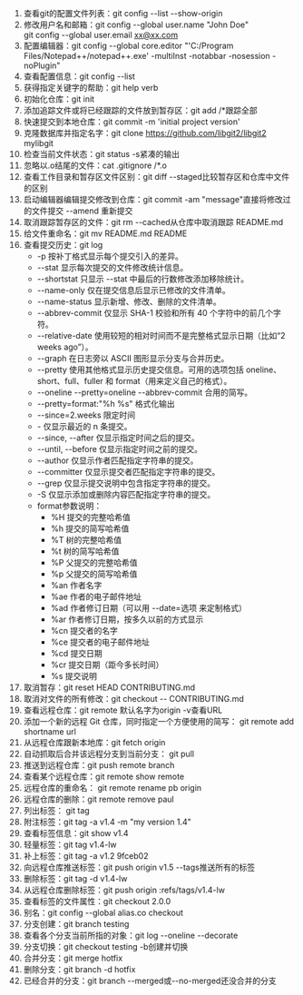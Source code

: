 1. 查看git的配置文件列表：git config --list --show-origin  
2. 修改用户名和邮箱：git config --global user.name "John Doe"  
				   git config --global user.email xx@xx.com
3. 配置编辑器：git config --global core.editor "'C:/Program Files/Notepad++/notepad++.exe' -multiInst -notabbar -nosession -noPlugin"  
4. 查看配置信息：git config --list  
5. 获得指定关键字的帮助：git help verb  
6. 初始化仓库：git init  
7. 添加追踪文件或将已经跟踪的文件放到暂存区：git add /*跟踪全部  
8. 快速提交到本地仓库：git commit -m 'initial project version'  
9. 克隆数据库并指定名字：git clone https://github.com/libgit2/libgit2 mylibgit  
10. 检查当前文件状态：git status    -s紧凑的输出
11. 忽略以.o结尾的文件：cat .gitignore /*.o   
12. 查看工作目录和暂存区文件区别：git diff    --staged比较暂存区和仓库中文件的区别  
13. 启动编辑器编辑提交修改到仓库：git commit    -am "message"直接将修改过的文件提交 --amend 重新提交  
14. 取消跟踪暂存区的文件：git rm    --cached从仓库中取消跟踪     README.md  
15. 给文件重命名：git mv README.md README  
16. 查看提交历史：git log    
	* -p 按补丁格式显示每个提交引入的差异。  
	* --stat 显示每次提交的文件修改统计信息。  
	* --shortstat 只显示 --stat 中最后的行数修改添加移除统计。  
    * --name-only 仅在提交信息后显示已修改的文件清单。  
	* --name-status 显示新增、修改、删除的文件清单。  
	* --abbrev-commit 仅显示 SHA-1 校验和所有 40 个字符中的前几个字符。  
	* --relative-date 使用较短的相对时间而不是完整格式显示日期（比如“2 weeks ago”）。  
	* --graph 在日志旁以 ASCII 图形显示分支与合并历史。  
	* --pretty 使用其他格式显示历史提交信息。可用的选项包括 oneline、short、full、fuller 和 format（用来定义自己的格式）。  
	* --oneline   --pretty=oneline --abbrev-commit 合用的简写。  
	* --pretty=format:"%h %s" 格式化输出  
	* --since=2.weeks 限定时间  
	* -<n> 仅显示最近的 n 条提交。  
	* --since, --after 仅显示指定时间之后的提交。  
	* --until, --before 仅显示指定时间之前的提交。  
	* --author 仅显示作者匹配指定字符串的提交。  
	* --committer 仅显示提交者匹配指定字符串的提交。  
    * --grep 仅显示提交说明中包含指定字符串的提交。  
	* -S 仅显示添加或删除内容匹配指定字符串的提交。  
	* format参数说明：  
		* %H 提交的完整哈希值  
		* %h 提交的简写哈希值  
		* %T 树的完整哈希值  
		* %t 树的简写哈希值  
		* %P 父提交的完整哈希值  
		* %p 父提交的简写哈希值  
		* %an 作者名字  
		* %ae 作者的电子邮件地址  
		* %ad 作者修订日期（可以用 --date=选项 来定制格式）  
		* %ar 作者修订日期，按多久以前的方式显示  
		* %cn 提交者的名字  
		* %ce 提交者的电子邮件地址  
		* %cd 提交日期  
		* %cr 提交日期（距今多长时间）  
		* %s 提交说明  
17. 取消暂存：git reset HEAD CONTRIBUTING.md  
18. 取消对文件的所有修改：git checkout -- CONTRIBUTING.md  
19. 查看远程仓库：git remote 默认名字为origin  -v查看URL  
20. 添加一个新的远程 Git 仓库，同时指定一个方便使用的简写： git remote add shortname url  
21. 从远程仓库跟新本地库：git fetch origin  
22. 自动抓取后合并该远程分支到当前分支： git pull  
23. 推送到远程仓库：git push remote branch  
24. 查看某个远程仓库：git remote show remote  
25. 远程仓库的重命名： git remote rename pb origin  
25. 远程仓库的删除：git remote remove paul  
26. 列出标签： git tag  
27. 附注标签：git tag -a v1.4 -m "my version 1.4"  
28. 查看标签信息：git show v1.4  
29. 轻量标签：git tag v1.4-lw  
30. 补上标签：git tag -a v1.2 9fceb02  
31. 向远程仓库推送标签：git push origin v1.5  --tags推送所有的标签  
32. 删除标签：git tag -d v1.4-lw  
33. 从远程仓库删除标签：git push origin :refs/tags/v1.4-lw  
34. 查看标签的文件属性：git checkout 2.0.0  
35. 别名：git config --global alias.co checkout  
36. 分支创建：git branch testing  
37. 查看各个分支当前所指的对象：git log --oneline --decorate  
38. 分支切换：git checkout testing -b创建并切换  
39. 合并分支：git merge hotfix  
40. 删除分支：git branch -d hotfix  
41. 已经合并的分支：git branch --merged或--no-merged还没合并的分支  



































